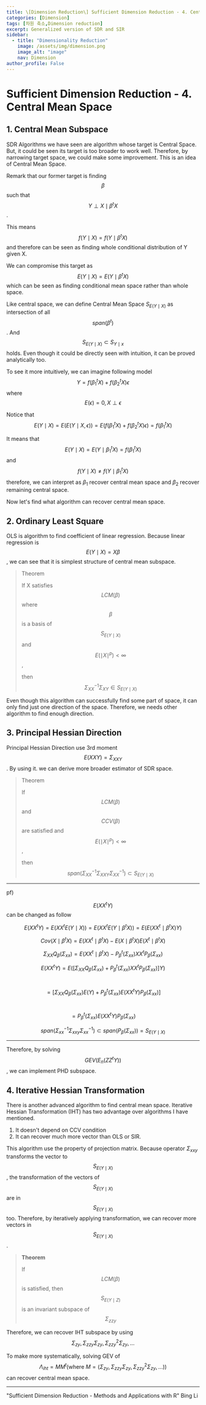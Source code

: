 ```yaml
---
title: \[Dimension Reduction\] Sufficient Dimension Reduction - 4. Central Mean Space
categories: [Dimension]
tags: [차원 축소,Dimension reduction]
excerpt: Generalized version of SDR and SIR
sidebar:
  - title: "Dimensionality Reduction"
    image: /assets/img/dimension.png
    image_alt: "image"
    nav: Dimension
author_profile: False
---
```




# Sufficient Dimension Reduction - 4. Central Mean Space

## 1. Central Mean Subspace

 SDR Algorithms we have seen are algorithm whose target is Central Space. But, it could be seen its target is too broader to work well. Therefore, by narrowing target space, we could make some improvement. This is an idea of Central Mean Space. 

 Remark that  our former target is finding $$\beta$$ such  that  $$Y \perp X \mid \beta^t X$$.  

This means $$f(Y \mid X) = f(Y \mid \beta^t X)$$ and therefore can be seen as finding whole conditional distribution of Y given X.

We can compromise this target as $$E(Y \mid X) = E(Y \mid \beta^t X)$$ which can be seen as finding conditional mean space rather than whole space. 

Like central space, we can define Central Mean Space $S_{E(Y \mid X)}$ as intersection of all $$span(\beta^t)$$. And $$S_{E(Y \mid X)} \subset S_{Y \mid x}$$ holds. Even though it could be directly seen with intuition, it can be proved analytically too.



To see it more intuitively, we can imagine following model $$Y = f(\beta_1^t X) +f(\beta_2^t X) \epsilon$$ where $$E(\epsilon) = 0, X \perp \epsilon$$

Notice that $$E(Y \mid X) = E(E(Y  \mid X , \epsilon)) = E(f(\beta^t_1 X) +f(\beta_2^t X)\epsilon) = f(\beta_1^t X)$$

It means that $$E(Y \mid X) = E(Y \mid \beta_1^t X) = f(\beta_1 ^t X)$$ and $$f(Y \mid X) \neq f(Y \mid \beta^t_1 X)$$ therefore, we can interpret as $\beta_1$ recover central mean space and $\beta_2$ recover remaining central space. 



Now let's find what algorithm can recover central mean space. 



## 2. Ordinary Least Square

OLS is algorithm to find coefficient of linear regression. Because linear regression is $$E(Y \mid X) = X\beta$$, we can see that it is simplest structure of central mean subspace. 



> Theorem
>
> If X satisfies $$LCM(\beta)$$ where $$\beta$$ is a basis of $$S_{E(Y \mid X)}$$ and $$E(\mid X \mid ^p) < \infty$$,
>
> then $$\Sigma_{XX}^{-1}\Sigma_{XY} \in S_{E(Y \mid X)}$$



Even though this algorithm can successfully find some part of space, it can only find just one direction of the space. Therefore, we needs other algorithm to find enough direction. 



## 3. Principal Hessian Direction

Principal Hessian Direction use 3rd moment $$E(XXY) = \Sigma_{XXY}$$. By using it. we can derive more broader estimator of SDR space.



> Theorem
>
> If $$LCM(\beta)$$ and $$CCV(\beta)$$ are satisfied and $$E(\mid X \mid^p)<\infty$$,
>
> then $$span(\Sigma_{XX}^{-1}\Sigma_{XXY} \Sigma_{XX}^{-1}) \subset S_{E(Y \mid X)}$$

***

pf)

$$E(XX^tY)$$ can be changed as follow

$$E(XX^t Y) = E(XX^t E(Y \mid X)) = E(XX^t E(Y \mid \beta^t X)) = E(E(XX^t \mid \beta^t X)Y)$$



$$Cov(X \mid \beta^t X) = E(XX^t \mid \beta^t X) - E(X \mid \beta^t X) E(X^t \mid \beta^t X)$$

$$\Sigma_{XX} Q_\beta(\Sigma_{xx}) = E(XX^t \mid \beta^t X) -P^t_{\beta}(\Sigma_{xx})XX^tP_{\beta}(\Sigma_{xx})$$



$$E(XX^tY) = E([\Sigma_{XX}Q_\beta(\Sigma_{xx})+P_{\beta}^t(\Sigma_{xx})XX^tP_{\beta}(\Sigma_{xx})]Y)$$

​                    $$= [\Sigma_{XX}Q_\beta(\Sigma_{xx})E(Y)+P_{\beta}^t(\Sigma_{xx})E(XX^tY)P_{\beta}(\Sigma_{xx})]$$

​                    $$=P_{\beta}^t(\Sigma_{xx})E(XX^tY)P_{\beta}(\Sigma_{xx})$$



$$span(\Sigma_{xx}^{-1}\Sigma_{xxy}\Sigma_{xx}^{-1}) \subset span(P_{\beta}(\Sigma_{xx})) = S_{E(Y \mid X)}$$

***

Therefore, by solving $$GEV(E_n(ZZ^tY))$$, we can implement PHD subspace.



## 4. Iterative Hessian Transformation

 There is another advanced algorithm to find central mean space. Iterative Hessian Transformation (IHT) has two advantage over algorithms I have mentioned. 

1. It doesn't depend on CCV condition
2. It can recover much more vector than OLS or SIR.



This algorithm use the property of projection matrix. Because operator $\Sigma_{xxy}$ transforms the vector to $$S_{E(Y \mid X)}$$, the transformation of the vectors of $$S_{E(Y \mid X)}$$ are in $$S_{E(Y \mid X)}$$ too. Therefore, by iteratively applying transformation, we can recover more vectors in $$S_{E(Y \mid X)}$$.



> **Theorem**
>
> If $$LCM(\beta)$$ is satisfied, then $$S_{E(Y \mid Z)}$$ is an invariant subspace of $$\Sigma_{zzy}$$



Therefore, we can recover IHT subspace by using $$\Sigma_{zy},\Sigma_{zzy}\Sigma_{zy},\Sigma_{zzy}^2\Sigma_{zy},...$$

To make more systematically, solving GEV of $$\Lambda_{iht} = MM^t \mbox{(where }M = (\Sigma_{zy},\Sigma_{zzy}\Sigma_{zy},\Sigma_{zzy}^2\Sigma_{zy},...))$$ can recover central mean space. 





***

"Sufficient Dimension Reduction - Methods and Applications with R" Bing Li
